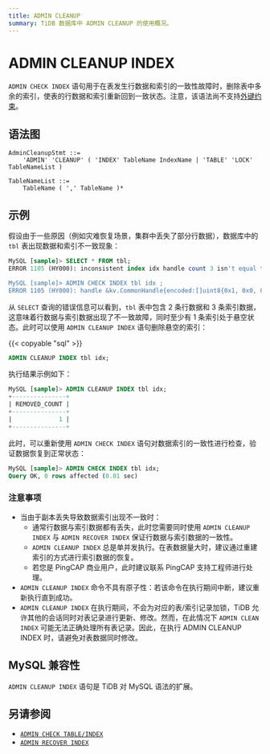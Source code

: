 ```yaml
---
title: ADMIN CLEANUP 
summary: TiDB 数据库中 ADMIN CLEANUP 的使用概况。
---
```


# ADMIN CLEANUP INDEX

`ADMIN CHECK INDEX` 语句用于在表发生行数据和索引的一致性故障时，删除表中多余的索引，使表的行数据和索引重新回到一致状态。注意，该语法尚不支持[外键约束](/foreign-key.md)。

## 语法图

```ebnf+diagram
AdminCleanupStmt ::=
    'ADMIN' 'CLEANUP' ( 'INDEX' TableName IndexName | 'TABLE' 'LOCK' TableNameList )

TableNameList ::=
    TableName ( ',' TableName )*
```

## 示例

假设由于一些原因（例如灾难恢复场景，集群中丢失了部分行数据），数据库中的 `tbl` 表出现数据和索引不一致现象：

```sql
MySQL [sample]> SELECT * FROM tbl;
ERROR 1105 (HY000): inconsistent index idx handle count 3 isn't equal to value count 2

MySQL [sample]> ADMIN CHECK INDEX tbl idx ;
ERROR 1105 (HY000): handle &kv.CommonHandle{encoded:[]uint8{0x1, 0x0, 0x0, 0x0, 0x0, 0x0, 0x0, 0x0, 0x0, 0xf8}, colEndOffsets:[]uint16{0xa}}, index:types.Datum{k:0x5, decimal:0x0, length:0x0, i:0, collation:"utf8mb4_bin", b:[]uint8{0x0}, x:interface {}(nil)} != record:<nil>
```

从 `SELECT` 查询的错误信息可以看到，`tbl` 表中包含 2 条行数据和 3 条索引数据，这意味着行数据与索引数据出现了不一致故障，同时至少有 1 条索引处于悬空状态。此时可以使用 `ADMIN CLEANUP INDEX` 语句删除悬空的索引：

{{< copyable "sql" >}}

```sql
ADMIN CLEANUP INDEX tbl idx;
```

执行结果示例如下：

```sql
MySQL [sample]> ADMIN CLEANUP INDEX tbl idx;
+---------------+
| REMOVED_COUNT |
+---------------+
|             1 |
+---------------+
```

此时，可以重新使用 `ADMIN CHECK INDEX` 语句对数据索引的一致性进行检查，验证数据恢复到正常状态：

```sql
MySQL [sample]> ADMIN CHECK INDEX tbl idx;
Query OK, 0 rows affected (0.01 sec)
```

### 注意事项

* 当由于副本丢失导致数据索引出现不一致时：
  * 通常行数据与索引数据都有丢失，此时您需要同时使用 `ADMIN CLEANUP INDEX` 与 `ADMIN RECOVER INDEX` 保证行数据与索引数据的一致性。
  * `ADMIN CLEANUP INDEX` 总是单并发执行。在表数据量大时，建议通过重建索引的方式进行索引数据的恢复。
  * 若您是 PingCAP 商业用户，此时建议联系 PingCAP 支持工程师进行处理。
* `ADMIN CLEANUP INDEX` 命令不具有原子性：若该命令在执行期间中断，建议重新执行直到成功。
* `ADMIN CLEANUP INDEX` 在执行期间，不会为对应的表/索引记录加锁，TiDB 允许其他的会话同时对表记录进行更新、修改。然而，在此情况下 `ADMIN CLEAN INDEX` 可能无法正确处理所有表记录。因此，在执行 ADMIN CLEANUP INDEX 时，请避免对表数据同时修改。

## MySQL 兼容性

`ADMIN CLEANUP INDEX` 语句是 TiDB 对 MySQL 语法的扩展。

## 另请参阅

* [`ADMIN CHECK TABLE/INDEX`](/sql-statements/sql-statement-admin-check-table-index.md)
* [`ADMIN RECOVER INDEX`](/sql-statements/sql-statement-admin-recover.md)
